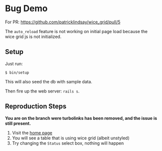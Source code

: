 # Bug Demo

For PR: https://github.com/patricklindsay/wice_grid/pull/5

The `auto_reload` feature is not working on initial page load because the wice grid js is not initialized.

## Setup

Just run:

`$ bin/setup`

This will also seed the db with sample data.

Then fire up the web server: `rails s`.

## Reproduction Steps

**You are on the branch were turbolinks has been removed, and the issue is still present.**

1. Visit the [home page](http://localhost:3000/)
2. You will see a table that is using wice grid (albeit unstyled)
3. Try changing the `Status` select box, nothing will happen
